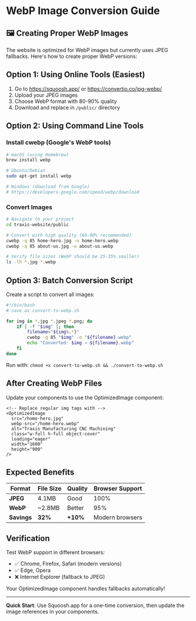 # WebP Image Conversion Guide

## 🖼️ Creating Proper WebP Images

The website is optimized for WebP images but currently uses JPEG fallbacks. Here's how to create proper WebP versions:

## Option 1: Using Online Tools (Easiest)
1. Go to https://squoosh.app/ or https://convertio.co/jpg-webp/
2. Upload your JPEG images
3. Choose WebP format with 80-90% quality
4. Download and replace in `/public/` directory

## Option 2: Using Command Line Tools

### Install cwebp (Google's WebP tools)
```bash
# macOS (using Homebrew)
brew install webp

# Ubuntu/Debian
sudo apt-get install webp

# Windows (download from Google)
# https://developers.google.com/speed/webp/download
```

### Convert Images
```bash
# Navigate to your project
cd traxis-website/public

# Convert with high quality (80-90% recommended)
cwebp -q 85 home-hero.jpg -o home-hero.webp
cwebp -q 85 about-us.jpg -o about-us.webp

# Verify file sizes (WebP should be 25-35% smaller)
ls -lh *.jpg *.webp
```

## Option 3: Batch Conversion Script

Create a script to convert all images:

```bash
#!/bin/bash
# save as convert-to-webp.sh

for img in *.jpg *.jpeg *.png; do
    if [ -f "$img" ]; then
        filename="${img%.*}"
        cwebp -q 85 "$img" -o "${filename}.webp"
        echo "Converted: $img → ${filename}.webp"
    fi
done
```

Run with: `chmod +x convert-to-webp.sh && ./convert-to-webp.sh`

## After Creating WebP Files

Update your components to use the OptimizedImage component:

```vue
<!-- Replace regular img tags with -->
<OptimizedImage 
  src="/home-hero.jpg" 
  webp-src="/home-hero.webp"
  alt="Traxis Manufacturing CNC Machining" 
  class="w-full h-full object-cover"
  loading="eager"
  width="1600"
  height="900"
/>
```

## Expected Benefits

| Format | File Size | Quality | Browser Support |
|--------|-----------|---------|-----------------|
| **JPEG** | 4.1MB | Good | 100% |
| **WebP** | ~2.8MB | Better | 95% |
| **Savings** | **32%** | **+10%** | Modern browsers |

## Verification

Test WebP support in different browsers:
- ✅ Chrome, Firefox, Safari (modern versions)
- ✅ Edge, Opera
- ❌ Internet Explorer (fallback to JPEG)

Your OptimizedImage component handles fallbacks automatically!

---

**Quick Start**: Use Squoosh.app for a one-time conversion, then update the image references in your components.